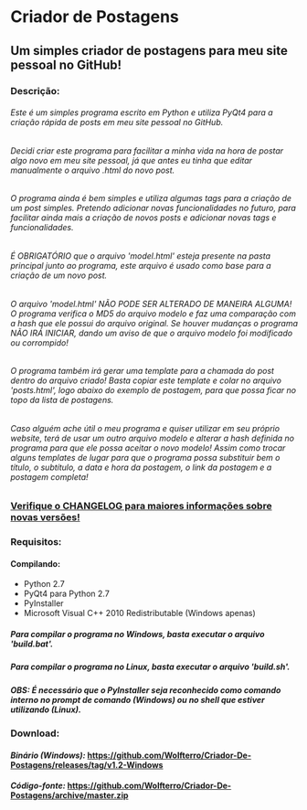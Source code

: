 # Criador de Postagens
## Um simples criador de postagens para meu site pessoal no GitHub!

### Descrição:

###### Este é um simples programa escrito em Python e utiliza PyQt4 para a criação rápida de posts em meu site pessoal no GitHub.

###### Decidi criar este programa para facilitar a minha vida na hora de postar algo novo em meu site pessoal, já que antes eu tinha que editar manualmente o arquivo .html do novo post.

###### O programa ainda é bem simples e utiliza algumas tags para a criação de um post simples. Pretendo adicionar novas funcionalidades no futuro, para facilitar ainda mais a criação de novos posts e adicionar novas tags e funcionalidades.

###### É OBRIGATÓRIO que o arquivo 'model.html' esteja presente na pasta principal junto ao programa, este arquivo é usado como base para a criação de um novo post.

###### O arquivo 'model.html' NÃO PODE SER ALTERADO DE MANEIRA ALGUMA! O programa verifica o MD5 do arquivo modelo e faz uma comparação com a hash que ele possui do arquivo original. Se houver mudanças o programa NÃO IRÁ INICIAR, dando um aviso de que o arquivo modelo foi modificado ou corrompido!

###### O programa também irá gerar uma template para a chamada do post dentro do arquivo criado! Basta copiar este template e colar no arquivo 'posts.html', logo abaixo do exemplo de postagem, para que possa ficar no topo da lista de postagens.

###### Caso alguém ache útil o meu programa e quiser utilizar em seu próprio website, terá de usar um outro arquivo modelo e alterar a hash definida no programa para que ele possa aceitar o novo modelo! Assim como trocar alguns templates de lugar para que o programa possa substituir bem o título, o subtítulo, a data e hora da postagem, o link da postagem e a postagem completa!

### [Verifique o CHANGELOG para maiores informações sobre novas versões!](https://raw.github.com/Wolfterro/Criador-De-Postagens/master/CHANGELOG.txt)

### Requisitos:

#### Compilando:
- Python 2.7
- PyQt4 para Python 2.7
- PyInstaller
- Microsoft Visual C++ 2010 Redistributable (Windows apenas)

##### Para compilar o programa no Windows, basta executar o arquivo 'build.bat'.
##### Para compilar o programa no Linux, basta executar o arquivo 'build.sh'.
##### **OBS**: É necessário que o PyInstaller seja reconhecido como comando interno no prompt de comando (Windows) ou no shell que estiver utilizando (Linux).

### Download:

#### ***Binário (Windows):*** https://github.com/Wolfterro/Criador-De-Postagens/releases/tag/v1.2-Windows
#### ***Código-fonte:*** https://github.com/Wolfterro/Criador-De-Postagens/archive/master.zip
